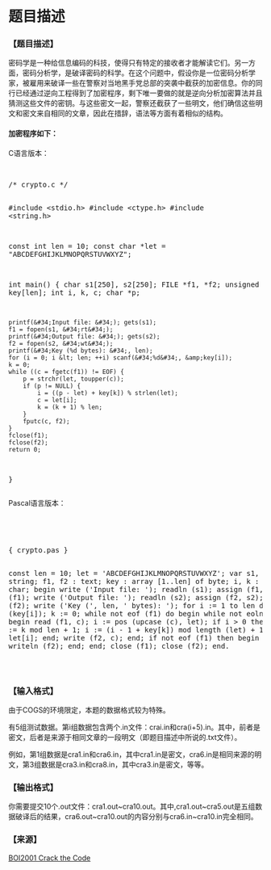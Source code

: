# 题目描述


<h3>
【题目描述】
</h3>
<p>
密码学是一种给信息编码的科技，使得只有特定的接收者才能解读它们。另一方面，密码分析学，是破译密码的科学。在这个问题中，假设你是一位密码分析学家，被雇用来破译一些在警察对当地黑手党总部的突袭中截获的加密信息。你的同行已经通过逆向工程得到了加密程序，剩下唯一要做的就是逆向分析加密算法并且猜测这些文件的密钥。与这些密文一起，警察还截获了一些明文，他们确信这些明文和密文来自相同的文章，因此在措辞，语法等方面有着相似的结构。
</p>
<h4>
加密程序如下：
</h4>
<p>
C语言版本：
</p>
<p>
<br/>
</p>
<pre class="prettyprint lang-cpp">/* crypto.c */

#include &lt;stdio.h&gt;
#include &lt;ctype.h&gt;
#include &lt;string.h&gt;

const int len = 10;
const char *let = &#34;ABCDEFGHIJKLMNOPQRSTUVWXYZ&#34;;

int main()
{
	char s1[250], s2[250];
	FILE *f1, *f2;
	unsigned char key[len];
	int i, k, c;
	char *p;

	printf(&#34;Input file: &#34;); gets(s1);
	f1 = fopen(s1, &#34;rt&#34;);
	printf(&#34;Output file: &#34;); gets(s2);
	f2 = fopen(s2, &#34;wt&#34;);
	printf(&#34;Key (%d bytes): &#34;, len);
	for (i = 0; i &lt; len; ++i) scanf(&#34;%d&#34;, &amp;key[i]);
	k = 0;
	while ((c = fgetc(f1)) != EOF) {
		p = strchr(let, toupper(c));
		if (p != NULL) {
			i = ((p - let) + key[k]) % strlen(let);
			c = let[i];
			k = (k + 1) % len;
		}
		fputc(c, f2);
	}
	fclose(f1);
	fclose(f2);
	return 0;
}
</pre>
Pascal语言版本：
<p>
<br/>
</p>
<p>
<br/>
</p>
<pre class="prettyprint">{ crypto.pas }

const
	len = 10;
	let = &#39;ABCDEFGHIJKLMNOPQRSTUVWXYZ&#39;;
var
	s1, s2 : string;
	f1, f2 : text;
	key : array [1..len] of byte;
	i, k : integer;
	c : char;
begin
	write (&#39;Input file: &#39;); readln (s1);
	assign (f1, s1); reset (f1);
	write (&#39;Output file: &#39;); readln (s2);
	assign (f2, s2); rewrite (f2);
	write (&#39;Key (&#39;, len, &#39; bytes): &#39;);
	for i := 1 to len do read (key[i]);
	k := 0;
	while not eof (f1) do begin
		while not eoln (f1) do begin
			read (f1, c);
			i := pos (upcase (c), let);
			if i &gt; 0 then begin
				k := k mod len + 1;
				i := (i - 1 + key[k]) mod length (let) + 1;
				c := let[i];
			end;
			write (f2, c);
		end;
		if not eof (f1) then begin
			readln (f1);
			writeln (f2);
		end;
	end;
	close (f1);
	close (f2);
end.</pre>
<p>
<br/>
</p>
<h3>
【输入格式】
</h3>
<p>
由于COGS的环境限定，本题的数据格式较为特殊。
</p>
<p>
有5组测试数据。第i组数据包含两个.in文件：crai.in和cra(i+5).in。其中，前者是密文，后者是来源于相同文章的一段明文（即题目描述中所说的.txt文件）。
</p>
<p>
例如，第1组数据是cra1.in和cra6.in，其中cra1.in是密文，cra6.in是相同来源的明文，第3组数据是cra3.in和cra8.in，其中cra3.in是密文，等等。
</p>
<h3>
【输出格式】
</h3>
<p>
你需要提交10个.out文件：cra1.out~cra10.out。其中,cra1.out~cra5.out是五组数据破译后的结果，cra6.out~cra10.out的内容分别与cra6.in~cra10.in完全相同。
</p>
<h3>
【来源】
</h3>
<p>
<a target="_blank" href="http://www.ii.uni.wroc.pl/boi/task/crazad.phtml">BOI2001 Crack the Code</a> 
</p>
